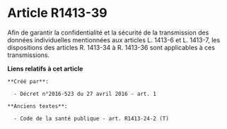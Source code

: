 # Article R1413-39

Afin de garantir la confidentialité et la sécurité de la transmission des données individuelles mentionnées aux articles L.
1413-6 et L. 1413-7, les dispositions des articles R. 1413-34 à R. 1413-36 sont applicables à ces transmissions.

**Liens relatifs à cet article**

	**Créé par**:

	  - Décret n°2016-523 du 27 avril 2016 - art. 1

	**Anciens textes**:

	  - Code de la santé publique - art. R1413-24-2 (T)
